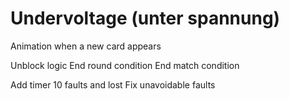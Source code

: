 # Undervoltage (unter spannung)

Animation when a new card appears

Unblock logic
End round condition
End match condition

Add timer
10 faults and lost
Fix unavoidable faults